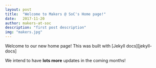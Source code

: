 ```yaml
---
layout: post
title:  "Welcome to Makers @ SoC's Home page!"
date:   2017-11-20
author: makers-at-soc
description: "first post description"
img: "makers.jpg"
---
```

Welcome to our new home page! This was built with [Jekyll docs][jekyll-docs]

We intend to have **lots more** updates in the coming months!
